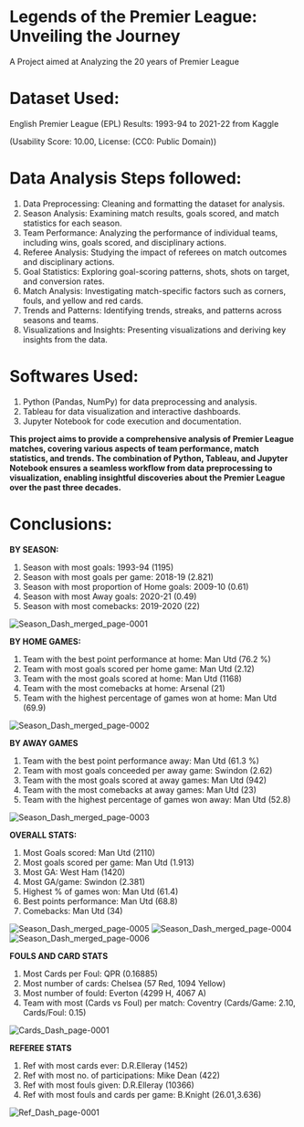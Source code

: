 # Legends of the Premier League: Unveiling the Journey
A Project aimed at Analyzing the 20 years of Premier League 

# Dataset Used: 

English Premier League (EPL) Results: 1993-94 to 2021-22 from Kaggle 

(Usability Score: 10.00, License: (CC0: Public Domain))

# Data Analysis Steps followed:

1. Data Preprocessing: Cleaning and formatting the dataset for analysis.
2. Season Analysis: Examining match results, goals scored, and match statistics for each season.
3. Team Performance: Analyzing the performance of individual teams, including wins, goals scored, and disciplinary actions.
4. Referee Analysis: Studying the impact of referees on match outcomes and disciplinary actions.
5. Goal Statistics: Exploring goal-scoring patterns, shots, shots on target, and conversion rates.
6. Match Analysis: Investigating match-specific factors such as corners, fouls, and yellow and red cards.
7. Trends and Patterns: Identifying trends, streaks, and patterns across seasons and teams.
8. Visualizations and Insights: Presenting visualizations and deriving key insights from the data.


# Softwares Used:

1. Python (Pandas, NumPy) for data preprocessing and analysis.
2. Tableau for data visualization and interactive dashboards.
3. Jupyter Notebook for code execution and documentation.


**This project aims to provide a comprehensive analysis of Premier League matches, covering various aspects of team performance, match statistics, and trends. The combination of Python, Tableau, and Jupyter Notebook ensures a seamless workflow from data preprocessing to visualization, enabling insightful discoveries about the Premier League over the past three decades.**

# Conclusions:

**BY SEASON:**
1. Season with most goals: 1993-94 (1195)
2. Season with most goals per game: 2018-19 (2.821)
3. Season with most proportion of Home goals: 2009-10 (0.61)
4. Season with most Away goals: 2020-21 (0.49)
5. Season with most comebacks: 2019-2020 (22)

![Season_Dash_merged_page-0001](https://github.com/Ronit11246/Analytics_Project1/assets/108767208/4cc7fdc5-d822-482a-bcac-16244dc2f37f)


**BY HOME GAMES:**
1. Team with the best point performance at home: Man Utd (76.2 %)
2. Team with most goals scored per home game: Man Utd (2.12)
3. Team with the most goals scored at home: Man Utd (1168)
4. Team with the most comebacks at home: Arsenal (21)
5. Team with the highest percentage of games won at home: Man Utd (69.9)

![Season_Dash_merged_page-0002](https://github.com/Ronit11246/Analytics_Project1/assets/108767208/a7114934-743d-4186-8ab4-ab305e40f7ec)

**BY AWAY GAMES**
1. Team with the best point performance away: Man Utd (61.3 %)
2. Team with most goals conceeded per away game: Swindon (2.62)
3. Team with the most goals scored at away games: Man Utd (942)
4. Team with the most comebacks at away games: Man Utd (23)
5. Team with the highest percentage of games won away: Man Utd (52.8)

![Season_Dash_merged_page-0003](https://github.com/Ronit11246/Analytics_Project1/assets/108767208/4ef417b1-285e-45db-8149-8e8ee230c804)


**OVERALL STATS:**
1. Most Goals scored: Man Utd (2110)
2. Most goals scored per game: Man Utd (1.913)
3. Most GA: West Ham (1420)
4. Most GA/game: Swindon (2.381)
5. Highest % of games won: Man Utd  (61.4)
6. Best points performance: Man Utd (68.8)
7. Comebacks: Man Utd (34)

![Season_Dash_merged_page-0005](https://github.com/Ronit11246/Analytics_Project1/assets/108767208/fe1760d2-d8f3-47af-ad41-a65147487acc)
![Season_Dash_merged_page-0004](https://github.com/Ronit11246/Analytics_Project1/assets/108767208/be8384c2-eef4-4ba1-8a73-5ff5e67669c3)
![Season_Dash_merged_page-0006](https://github.com/Ronit11246/Analytics_Project1/assets/108767208/8684e452-4b7a-47df-be9f-91d6433c0a33)

**FOULS AND CARD STATS**

1. Most Cards per Foul: QPR (0.16885)
2. Most number of cards: Chelsea (57 Red, 1094 Yellow)
3. Most number of fould: Everton (4299 H, 4067 A)
4. Team with most (Cards vs Foul) per match: Coventry (Cards/Game: 2.10, Cards/Foul: 0.15)

![Cards_Dash_page-0001](https://github.com/Ronit11246/Analytics_Project1/assets/108767208/403ba3e4-6f7a-4e0a-8fe0-226e99796177)

**REFEREE STATS**

1. Ref with most cards ever: D.R.Elleray (1452)
2. Ref with most no. of participations: Mike Dean (422)
3. Ref with most fouls given: D.R.Elleray (10366)
4. Ref with most fouls and cards per game: B.Knight (26.01,3.636)

![Ref_Dash_page-0001](https://github.com/Ronit11246/Analytics_Project1/assets/108767208/d73d1b53-7501-49f7-ab29-e8d4e7665d9d)
